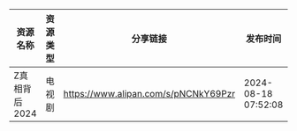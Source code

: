 | 资源名称      | 资源类型 | 分享链接                                 | 发布时间                |
| --------- | ---- | ------------------------------------ | ------------------- |
| Z真相背后2024 | 电视剧  | https://www.alipan.com/s/pNCNkY69Pzr | 2024-08-18 07:52:08 |
